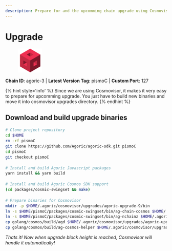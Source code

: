 ```yaml
---
description: Prepare for and the upcomming chain upgrade using Cosmovisor.
---
```


# Upgrade

<figure><img src="https://raw.githubusercontent.com/kj89/cosmos-images/main/logos/agoric.png" alt=""><figcaption></figcaption></figure>

**Chain ID**: agoric-3 | **Latest Version Tag**: pismoC | **Custom Port**: 127

{% hint style='info' %}
Since we are using Cosmovisor, it makes it very easy to prepare for upcomming upgrade.
You just have to build new binaries and move it into cosmovisor upgrades directory.
{% endhint %}

## Download and build upgrade binaries

```bash
# Clone project repository
cd $HOME
rm -rf pismoC
git clone https://github.com/Agoric/agoric-sdk.git pismoC
cd pismoC
git checkout pismoC

# Install and build Agoric Javascript packages
yarn install && yarn build

# Install and build Agoric Cosmos SDK support
(cd packages/cosmic-swingset && make)

# Prepare binaries for Cosmovisor
mkdir -p $HOME/.agoric/cosmovisor/upgrades/agoric-upgrade-9/bin
ln -s $HOME/pismoC/packages/cosmic-swingset/bin/ag-chain-cosmos $HOME/.agoric/cosmovisor/upgrades/agoric-upgrade-9/bin/ag-chain-cosmos
ln -s $HOME/pismoC/packages/cosmic-swingset/bin/ag-nchainz $HOME/.agoric/cosmovisor/upgrades/agoric-upgrade-9/bin/ag-nchainz
cp golang/cosmos/build/agd $HOME/.agoric/cosmovisor/upgrades/agoric-upgrade-9/bin/
cp golang/cosmos/build/ag-cosmos-helper $HOME/.agoric/cosmovisor/upgrades/agoric-upgrade-9/bin/
```

*Thats it! Now when upgrade block height is reached, Cosmovisor will handle it automatically!*
